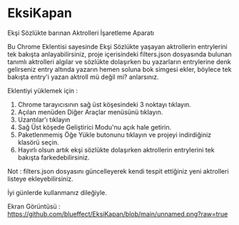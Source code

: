 # EksiKapan
Ekşi Sözlükte barınan Aktrolleri İşaretleme Aparatı

Bu Chrome Eklentisi sayesinde Ekşi Sözlükte yaşayan aktrollerin entrylerini tek bakışta anlayabilirsiniz, proje içerisindeki filters.json dosyasında bulunan tanımlı aktrolleri algılar ve sözlükte dolaşırken bu yazarların entrylerine denk gelirseniz entry altında yazarın hemen soluna bok simgesi ekler, böylece tek bakışta entry'i yazan aktroll mü değil mi? anlarsınız.

Eklentiyi yüklemek için : 
1. Chrome tarayıcısının sağ üst köşesindeki 3 noktayı tıklayın.
2. Açılan menüden Diğer Araçlar menüsünü tıklayın.
3. Uzantılar'ı tıklayın
4. Sağ Üst köşede Geliştirici Modu'nu açık hale getirin.
5. Paketlenmemiş Öğe Yükle butonunu tıklayın ve projeyi indirdiğiniz klasörü seçin.
6. Hayırlı olsun artık ekşi sözlükte dolaşırken aktrollerin entrylerini tek bakışta farkedebilirsiniz.


Not : filters.json dosyasını güncelleyerek kendi tespit ettiğiniz yeni aktrolleri listeye ekleyebilirsiniz.


İyi günlerde kullanmanız dileğiyle.

Ekran Görüntüsü : https://github.com/blueffect/EksiKapan/blob/main/unnamed.png?raw=true
